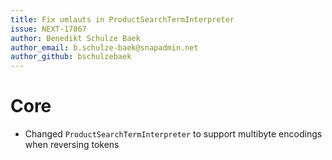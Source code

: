 ```yaml
---
title: Fix umlauts in ProductSearchTermInterpreter
issue: NEXT-17867
author: Benedikt Schulze Baek
author_email: b.schulze-baek@snapadmin.net
author_github: bschulzebaek
---
```

# Core
* Changed `ProductSearchTermInterpreter` to support multibyte encodings when reversing tokens 
